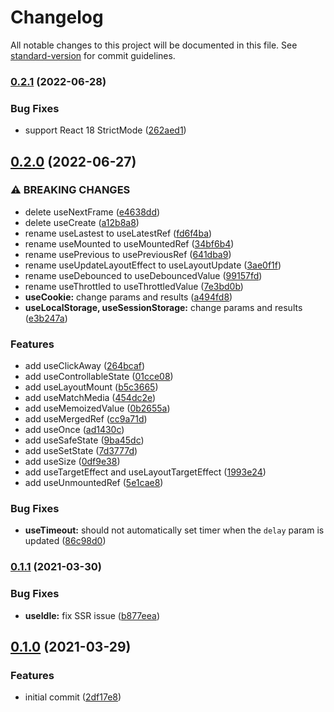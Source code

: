 # Changelog

All notable changes to this project will be documented in this file. See [standard-version](https://github.com/conventional-changelog/standard-version) for commit guidelines.

### [0.2.1](https://github.com/lilibraries/hooks/compare/v0.2.0...v0.2.1) (2022-06-28)


### Bug Fixes

* support React 18 StrictMode ([262aed1](https://github.com/lilibraries/hooks/commit/262aed1dc031877b6c3d34212b37b3d1163ed5e7))

## [0.2.0](https://github.com/lilibraries/hooks/compare/v0.1.1...v0.2.0) (2022-06-27)

### ⚠ BREAKING CHANGES

- delete useNextFrame ([e4638dd](https://github.com/lilibraries/hooks/commit/e4638dd9555d048449159bc4cfe48e70e0ad0aef))
- delete useCreate ([a12b8a8](https://github.com/lilibraries/hooks/commit/a12b8a8f79a81b36520dabde5e26bf545611a674))
- rename useLastest to useLatestRef ([fd6f4ba](https://github.com/lilibraries/hooks/commit/fd6f4ba1d9c96afacdece88e4821dd059558c535))
- rename useMounted to useMountedRef ([34bf6b4](https://github.com/lilibraries/hooks/commit/34bf6b45a4ecb292761f0f4d4d5c69b2a81a477a))
- rename usePrevious to usePreviousRef ([641dba9](https://github.com/lilibraries/hooks/commit/641dba9d8845dbbf2dae63e578a1b05f055df7b4))
- rename useUpdateLayoutEffect to useLayoutUpdate ([3ae0f1f](https://github.com/lilibraries/hooks/commit/3ae0f1fa0b53a362d762e003c943e0acc82dafbf))
- rename useDebounced to useDebouncedValue ([99157fd](https://github.com/lilibraries/hooks/commit/99157fd0b7749711352fcc845a1fbe8b8919b9eb))
- rename useThrottled to useThrottledValue ([7e3bd0b](https://github.com/lilibraries/hooks/commit/7e3bd0ba5becb601e7d938c7862b0443e4a7bd4c))
- **useCookie:** change params and results ([a494fd8](https://github.com/lilibraries/hooks/commit/a494fd86a14c4d276d6782a604c3879289b0de72))
- **useLocalStorage, useSessionStorage:** change params and results ([e3b247a](https://github.com/lilibraries/hooks/commit/e3b247a66b4eab7168a5485cdc5d99c7da4f689b))

### Features

- add useClickAway ([264bcaf](https://github.com/lilibraries/hooks/commit/264bcaf6432fa78ddbe62e34a250d5f04c94478e))
- add useControllableState ([01cce08](https://github.com/lilibraries/hooks/commit/01cce081e222c3c3bf14a7b47f6891cc1ea54427))
- add useLayoutMount ([b5c3665](https://github.com/lilibraries/hooks/commit/b5c3665726ff2ac85ed52b66b9a68fe5486a37d2))
- add useMatchMedia ([454dc2e](https://github.com/lilibraries/hooks/commit/454dc2ed287a9e7926c1437d9e4f675070719b09))
- add useMemoizedValue ([0b2655a](https://github.com/lilibraries/hooks/commit/0b2655a9911149d7a0bd079ede63a5a223c5dcde))
- add useMergedRef ([cc9a71d](https://github.com/lilibraries/hooks/commit/cc9a71dd0c20289ebf3442c9565615c751a30050))
- add useOnce ([ad1430c](https://github.com/lilibraries/hooks/commit/ad1430c79cdf479fd3a7c6b151e018819d20ac34))
- add useSafeState ([9ba45dc](https://github.com/lilibraries/hooks/commit/9ba45dc04949155e330412197a4d78c7f00f9513))
- add useSetState ([7d3777d](https://github.com/lilibraries/hooks/commit/7d3777d17128873da4b64acd38f2824d6ea482e4))
- add useSize ([0df9e38](https://github.com/lilibraries/hooks/commit/0df9e389349d4ba47565de6410be3cacfb163dc0))
- add useTargetEffect and useLayoutTargetEffect ([1993e24](https://github.com/lilibraries/hooks/commit/1993e24459707591a5f0b299d3fd3ab154e07bb5))
- add useUnmountedRef ([5e1cae8](https://github.com/lilibraries/hooks/commit/5e1cae8aeb6ec3c83d95c190cdf027d293997be7))

### Bug Fixes

- **useTimeout:** should not automatically set timer when the `delay` param is updated ([86c98d0](https://github.com/lilibraries/hooks/commit/86c98d06a8a4a0b834149c820bae4e3d7c10e489))

### [0.1.1](https://github.com/lilibraries/hooks/compare/v0.1.0...v0.1.1) (2021-03-30)

### Bug Fixes

- **useIdle:** fix SSR issue ([b877eea](https://github.com/lilibraries/hooks/commit/b877eeae71a970d340dd0840e614463a47ee98b4))

## [0.1.0](https://github.com/lilibraries/hooks/compare/2df17e87a4640318274ca3f4fc8b7f5fa9b031e9...v0.1.0) (2021-03-29)

### Features

- initial commit ([2df17e8](https://github.com/lilibraries/hooks/commit/2df17e87a4640318274ca3f4fc8b7f5fa9b031e9))
